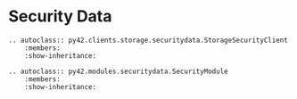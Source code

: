 # Security Data

```eval_rst
.. autoclass:: py42.clients.storage.securitydata.StorageSecurityClient
    :members:
    :show-inheritance:
```


```eval_rst
.. autoclass:: py42.modules.securitydata.SecurityModule
    :members:
    :show-inheritance:
```
